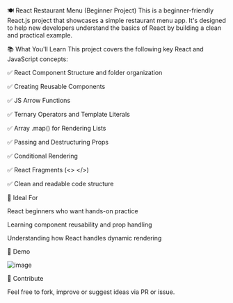 🍽️ React Restaurant Menu (Beginner Project)
This is a beginner-friendly React.js project that showcases a simple restaurant menu app. It's designed to help new developers understand the basics of React by building a clean and practical example.

📚 What You'll Learn
This project covers the following key React and JavaScript concepts:

✅ React Component Structure and folder organization

✅ Creating Reusable Components

✅ JS Arrow Functions

✅ Ternary Operators and Template Literals

✅ Array .map() for Rendering Lists

✅ Passing and Destructuring Props

✅ Conditional Rendering

✅ React Fragments (<> </>)

✅ Clean and readable code structure

🧠 Ideal For

React beginners who want hands-on practice

Learning component reusability and prop handling

Understanding how React handles dynamic rendering

📸 Demo

![image](https://github.com/user-attachments/assets/9aeea6df-1cef-43f3-8de7-83b0842e6033)

🙌 Contribute

Feel free to fork, improve or suggest ideas via PR or issue.
